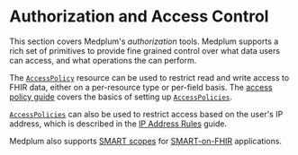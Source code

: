# Authorization and Access Control

This section covers Medplum's _authorization_ tools. Medplum supports a rich set of primitives to provide fine grained control over what data users can access, and what operations the can perform.

The [`AccessPolicy`](/docs/api/fhir/medplum/accesspolicy) resource can be used to restrict read and write access to FHIR data, either on a per-resource type or per-field basis. The [access policy guide](/docs/access/access-policies) covers the basics of setting up  [`AccessPolicies`](/docs/api/fhir/medplum/accesspolicy).

[`AccessPolicies`](/docs/api/fhir/medplum/accesspolicy) can also be used to restrict access based on the user's IP address, which is described in the [IP Address Rules](/docs/access/ip-access-rules) guide. 

Medplum also supports [SMART scopes](/docs/access/smart-scopes) for [SMART-on-FHIR](https://docs.smarthealthit.org/) applications.
